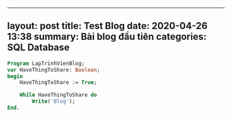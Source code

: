 
---
layout: post
title: Test Blog
date: 2020-04-26 13:38
summary: Bài blog đầu tiên
categories: SQL Database
---

```Pascal
Program LapTrinhVienBlog;
var HaveThingToShare: Boolean;
begin
    HaveThingToShare := True;

    While HaveThingToShare do
	    Write('Blog');
End.
```